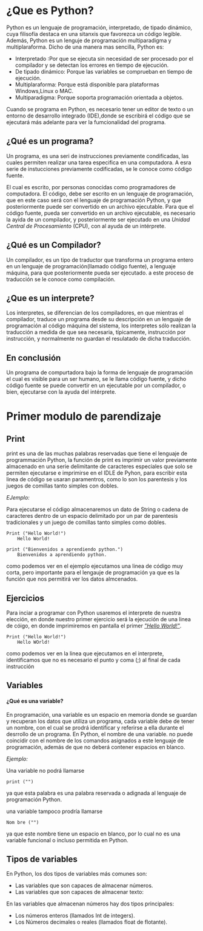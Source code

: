 # ¿Que es Python?

Python es un lenguaje de programación, interpretado, de tipado dinámico, cuya filisofía destaca en una sitanxis que favorezca un código legible. Además, Python es un lenguje de programación multiparadigma y multiplaraforma. Dicho de una manera mas sencilla, Python es:

  - Interpretado :Por que se ejecuta sin necesidad de ser procesado por el compilador y se detectan los errores en tiempo de ejecución.
  - De tipado dinámico: Porque las variables se comprueban en tiempo de ejecución.
  - Multiplaraforma: Porque está disponible para plataformas Windows,Linux o MAC.
  - Multiparadigma: Porque soporta programación orientada a objetos.
  
Cuando se programa en Python, es necesario tener un editor de texto o un entorno de desarrollo integrado (IDE),donde se escribirá el código que se ejecutará más adelante para ver la fumcionalidad del programa.

## ¿Qué es un programa?

Un programa, es una seri de instrucciones previamente condificadas, las cuales permiten realizar una tarea especifica en una computadora. A esra serie de instucciones previamente codificadas, se le conoce como código fuente.

El cual es escrito, por personas conocidas como programadores de computadora. El código, debe ser escrito en un lenguaje de programación, que en este caso será con el lenguaje de programación Python, y que posteriormente puede ser convertido en un archivo ejecutable. Para que el código fuente, pueda ser convertido en un archivo ejecutable, es necesario la ayida de un compilador, y posteriormente ser ejecutado en una _Unidad Central de Procesamiento_ (CPU), con al ayuda de un intérprete.

## ¿Qué es un Compilador?

Un compilador, es un tipo de traductor que transforma un programa entero en un lenguaje de programación(llamado código fuente),
a lenguaje máquina, para que posteriormente pueda ser ejecutado. a este proceso de traducción se le conoce como compilación. 

## ¿Que es un interprete?

Los interpretes, se diferencian de los compiladores, en que mientras el compilador, traduce un programa desde su descripción en un lenguaje de programación al código máquina del sistema, los interpretes sólo realizan la traducción a medida de que sea necesaria, típicamente, instrucción por instrucción, y normalmente no guardan el resulatado de dicha traducción.

## En conclusión

Un programa de compurtadora bajo la forma de lenguaje de programación el cual es visible para un ser humano, se le llama código fuente, y dicho código fuente se puede convertir en un ejecutable por un compilador, o bien, ejecutarse con la ayuda del intérprete.

# Primer modulo de parendizaje

## Print

print es una de las muchas palabras reservadas que tiene el lenguaje de programmación Python, la función de print es imprimir un valor previamente almacenado en una serie delimitante de caracteres especiales que solo se permiten ejecutarse e imprimirse en el IDLE de Pyhon, para escribir esta linea de código se usaran paramentros, como lo son los parentesis y los juegos  de comillas tanto simples con dobles. 

_EJemplo:_

Para ejecutarse el código almacenaremos un dato de String o cadena de caracteres dentro de un espacio delimitado por un par de parentesis tradicionales y un juego de comillas tanto simples como dobles.
~~~
Print ("Hello World!")
    Hello World!
    
print ("Bienvenidos a aprendiendo python.")
    Bienvenidos a aprendiendo python.
~~~

como podemos ver en el ejemplo ejecutamos una linea de código muy corta, pero importante para el lengauje de  programación ya que es la función que nos permitirá ver los datos almcenados.

## Ejercicios

Para inciar a programar con Python usaremos el interprete de nuestra elección, en donde nuestro primer ejercicio será la ejecución de una linea de cóigo, en donde imprimiremos en pantalla el primer [_"Hello World!"_](https://github.com/Brayan-Hc11/Python/tree/main/Ejercicios).

~~~
Print ("Hello World!")
    Hello WOrld!
~~~

como podemos ver en la linea que ejecutamos en el interprete, identificamos que no es necesario el punto y coma (;) al final de cada instrucción 

## Variables

#### ¿Qué es una variable?

En programación, una variable es un espacio en memoria donde se guardan y recuperan los datos que utiliza un programa, cada variable debe de tener un nombre, con el cual se prodrá identificar y referirse a ella durante el desrrollo de un programa. En Python, el nombre de una variable. no puede coincidir con el nombre de los comandos asignados a este lenguaje de programación, además de que no deberá contener espacios en blanco. 

_Ejemplo:_

Una variable no podrá llamarse  
~~~ 
print ("") 
~~~
ya que esta palabra es una palabra reservada o adignada al lenguaje de programación Python. 

una variable tampoco prodría llamarse 
~~~
Nom bre ("")
~~~
ya que este nombre tiene un espacio en blanco, por lo cual no es una variable funcional o incluso permitida en Python.

## Tipos de variables 

En Python, los dos tipos de variables más comunes son:

- Las variables que son capaces de almacenar números.
- Las variables que son capaces de almacenar texto:

En las variables que almacenan números hay dos tipos principales:

- Los números enteros (llamados Int de integers).
- Los Números decimales o reales (llamados float de flotante).















